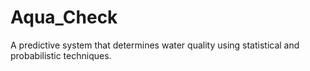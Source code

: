 # Aqua_Check
A predictive system that determines water quality using statistical and probabilistic techniques.
